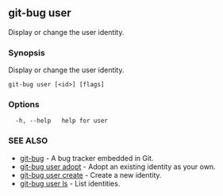 ## git-bug user

Display or change the user identity.

### Synopsis

Display or change the user identity.

```
git-bug user [<id>] [flags]
```

### Options

```
  -h, --help   help for user
```

### SEE ALSO

* [git-bug](git-bug.md)	 - A bug tracker embedded in Git.
* [git-bug user adopt](git-bug_user_adopt.md)	 - Adopt an existing identity as your own.
* [git-bug user create](git-bug_user_create.md)	 - Create a new identity.
* [git-bug user ls](git-bug_user_ls.md)	 - List identities.

